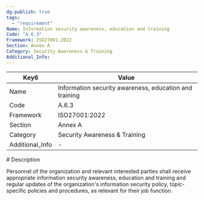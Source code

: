 ```yaml
---
dg-publish: true
tags:
  - "requirement"
Name: Information security awareness, education and training
Code: "A.6.3"
Framework: ISO27001:2022
Section: Annex A
Category: Security Awareness & Training
Additional_Info: 
---
```


<div><table class="dataview table-view-table"><thead class="table-view-thead"><tr class="table-view-tr-header"><th class="table-view-th"><span>Key</span><span class="dataview small-text">6</span></th><th class="table-view-th"><span>Value</span></th></tr></thead><tbody class="table-view-tbody"><tr><td><span>Name</span></td><td><span>Information security awareness, education and training</span></td></tr><tr><td><span>Code</span></td><td><span>A.6.3</span></td></tr><tr><td><span>Framework</span></td><td><span>ISO27001:2022</span></td></tr><tr><td><span>Section</span></td><td><span>Annex A</span></td></tr><tr><td><span>Category</span></td><td><span>Security Awareness &amp; Training</span></td></tr><tr><td><span>Additional_Info</span></td><td><span>-</span></td></tr></tbody></table></div>
# Description

Personnel of the organization and relevant interested parties shall receive appropriate information security awareness, education and training and regular updates of the organization's information security policy, topic-specific policies and procedures, as relevant for their job function.
